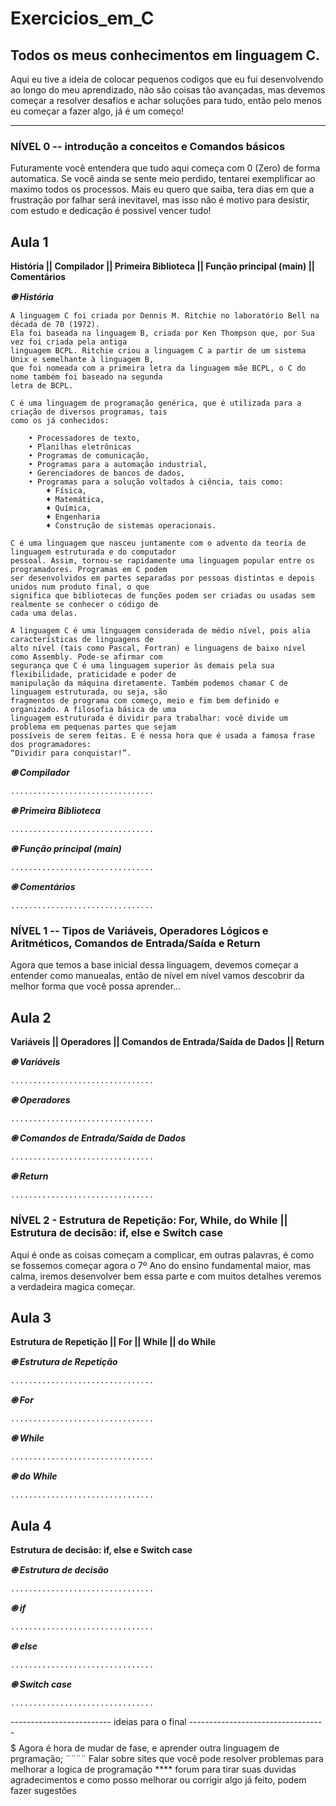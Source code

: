 # Exercicios_em_C
 ## **Todos os meus conhecimentos em linguagem C.**
 
 Aqui eu tive a ideia de colocar pequenos codigos que eu fui desenvolvendo ao longo do meu aprendizado, não 
 são coisas tão avançadas, mas devemos começar a resolver desafios e achar soluções para tudo, 
 então pelo menos eu começar a fazer algo, já é um começo!  
 ________________________________________________________________________________________________________

### **NÍVEL 0 -- introdução a conceitos e Comandos básicos**

Futuramente você entendera que tudo aqui começa com 0 (Zero) de forma automatica. 
Se você ainda se sente meio perdido, tentarei exemplificar ao maximo todos os processos.
Mais eu quero que saiba, tera dias em que a frustração por falhar será inevitavel, 
mas isso não é motivo para desistir, com estudo e dedicação é possivel vencer tudo! 

**Aula 1** 
---
**História || Compilador || Primeira Biblioteca || Função principal (main) || Comentários** 

__*֎ História*__

    A linguagem C foi criada por Dennis M. Ritchie no laboratório Bell na década de 70 (1972). 
    Ela foi baseada na linguagem B, criada por Ken Thompson que, por Sua vez foi criada pela antiga 
    linguagem BCPL. Ritchie criou a linguagem C a partir de um sistema Unix e semelhante à linguagem B, 
    que foi nomeada com a primeira letra da linguagem mãe BCPL, o C do nome também foi baseado na segunda 
    letra de BCPL.

    C é uma linguagem de programação genérica, que é utilizada para a criação de diversos programas, tais 
    como os já conhecidos:

        • Processadores de texto, 
        • Planilhas eletrônicas 
        • Programas de comunicação, 
        • Programas para a automação industrial, 
        • Gerenciadores de bancos de dados, 
        • Programas para a solução voltados à ciência, tais como:
            ♦ Física, 
            ♦ Matemática, 
            ♦ Química, 
            ♦ Engenharia 
            ♦ Construção de sistemas operacionais.

    C é uma linguagem que nasceu juntamente com o advento da teoria de linguagem estruturada e do computador 
    pessoal. Assim, tornou-se rapidamente uma linguagem popular entre os programadores. Programas em C podem 
    ser desenvolvidos em partes separadas por pessoas distintas e depois unidos num produto final, o que 
    significa que bibliotecas de funções podem ser criadas ou usadas sem realmente se conhecer o código de 
    cada uma delas.

    A linguagem C é uma linguagem considerada de médio nível, pois alia características de linguagens de 
    alto nível (tais como Pascal, Fortran) e linguagens de baixo nível como Assembly. Pode-se afirmar com 
    segurança que C é uma linguagem superior às demais pela sua flexibilidade, praticidade e poder de 
    manipulação da máquina diretamente. Também podemos chamar C de linguagem estruturada, ou seja, são 
    fragmentos de programa com começo, meio e fim bem definido e organizado. A filosofia básica de uma 
    linguagem estruturada é dividir para trabalhar: você divide um problema em pequenas partes que sejam 
    possíveis de serem feitas. E é nessa hora que é usada a famosa frase dos programadores: 
    “Dividir para conquistar!”. 

__*֎ Compilador*__
    
    ................................

__*֎ Primeira Biblioteca*__

    ................................

__*֎ Função principal (main)*__ 

    ................................

__*֎ Comentários*__

    ................................

### **NÍVEL 1 -- Tipos de Variáveis, Operadores Lógicos e Aritméticos, Comandos de Entrada/Saída e Return**

Agora que temos a base inicial dessa linguagem, devemos começar a entender como manuealas, então de nível
em nível vamos descobrir da melhor forma que você possa aprender...

**Aula 2** 
---
**Variáveis || Operadores || Comandos de Entrada/Saída de Dados || Return** 

__*֎ Variáveis*__ 

    ................................

__*֎ Operadores*__

    ................................

__*֎ Comandos de Entrada/Saída de Dados*__

    ................................

__*֎ Return*__

    ................................

### **NÍVEL 2 - Estrutura de Repetição: For, While, do While || Estrutura de decisão: if, else e Switch case** ### 

Aqui é onde as coisas começam a complicar, em outras palavras, é como se fossemos começar agora o 7º Ano
do ensino fundamental maior, mas calma, iremos desenvolver bem essa parte e com muitos detalhes veremos 
a verdadeira magica começar. 

**Aula 3** 
---
**Estrutura de Repetição || For || While || do While** 

__*֎ Estrutura de Repetição*__ 

    ................................

__*֎ For*__ 

    ................................

__*֎ While*__ 

    ................................

__*֎ do While*__ 

    ................................

**Aula 4** 
---
**Estrutura de decisão: if, else e Switch case** 

__*֎ Estrutura de decisão*__ 

    ................................

__*֎ if*__ 

    ................................

__*֎ else*__ 

    ................................

__*֎ Switch case*__ 

    ................................







------------------------- ideias para o final ----------------------------------
$$$$$ Agora é hora de mudar de fase, e aprender outra linguagem de prgramação;
¨¨¨¨ Falar sobre sites que você pode resolver problemas para melhorar a logica de programação
**** forum para tirar suas duvidas
agradecimentos e como posso melhorar ou corrigir algo já feito, podem fazer sugestões 